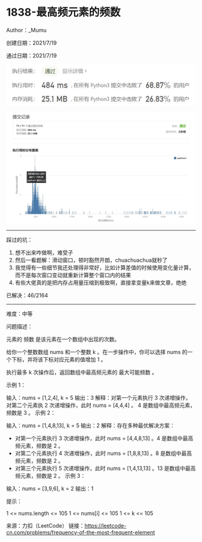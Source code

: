 # 1838-最高频元素的频数

Author：_Mumu

创建日期：2021/7/19

通过日期：2021/7/19

![](https://github.com/Mumulhy/LeetCode/blob/master/1838-最高频元素的频数/通过截图2.jpg)

![](https://github.com/Mumulhy/LeetCode/blob/master/1838-最高频元素的频数/通过截图1.jpg)

*****

踩过的坑：

1. 想不出来咋做啊，难受子
2. 然后一看题解：滑动窗口，顿时豁然开朗，chuachuachua就秒了
3. 我觉得有一些细节我还处理得非常好，比如计算差值的时候使用变化量计算，而不是每次窗口变动就重新计算整个窗口内的结果
4. 有些大佬真的是把内存占用量压缩到极致啊，直接拿变量k来做文章，绝绝

已解决：46/2164

*****

难度：中等

问题描述：

元素的 频数 是该元素在一个数组中出现的次数。

给你一个整数数组 nums 和一个整数 k 。在一步操作中，你可以选择 nums 的一个下标，并将该下标对应元素的值增加 1 。

执行最多 k 次操作后，返回数组中最高频元素的 最大可能频数 。

 

示例 1：

输入：nums = [1,2,4], k = 5
输出：3
解释：对第一个元素执行 3 次递增操作，对第二个元素执 2 次递增操作，此时 nums = [4,4,4] 。
4 是数组中最高频元素，频数是 3 。
示例 2：

输入：nums = [1,4,8,13], k = 5
输出：2
解释：存在多种最优解决方案：
- 对第一个元素执行 3 次递增操作，此时 nums = [4,4,8,13] 。4 是数组中最高频元素，频数是 2 。
- 对第二个元素执行 4 次递增操作，此时 nums = [1,8,8,13] 。8 是数组中最高频元素，频数是 2 。
- 对第三个元素执行 5 次递增操作，此时 nums = [1,4,13,13] 。13 是数组中最高频元素，频数是 2 。
示例 3：

输入：nums = [3,9,6], k = 2
输出：1


提示：

1 <= nums.length <= 105
1 <= nums[i] <= 105
1 <= k <= 105

来源：力扣（LeetCode）
链接：https://leetcode-cn.com/problems/frequency-of-the-most-frequent-element